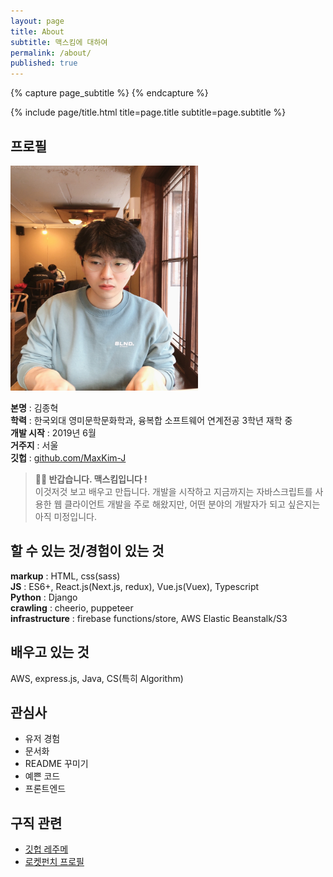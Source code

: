 ```yaml
---
layout: page
title: About
subtitle: 맥스킴에 대하여 
permalink: /about/
published: true
---
```


<div class="page" markdown="1">
{% capture page_subtitle %}
{% endcapture %}

{% include page/title.html title=page.title subtitle=page.subtitle %}

## 프로필
<img src="/uploads/about.jpeg" width="300" height="360" style="margin:0">

**본명** : 김종혁  
**학력** : 한국외대 영미문학문화학과, 융복합 소프트웨어 연계전공 3학년 재학 중  
**개발 시작** : 2019년 6월  
**거주지** : 서울  
**깃헙** : [github.com/MaxKim-J](https://github.com/MaxKim-J)

>**👋🏻 반갑습니다. 맥스킴입니다 !**  
이것저것 보고 배우고 만듭니다. 개발을 시작하고 지금까지는 자바스크립트를 사용한 웹 클라이언트 개발을 주로 해왔지만, 어떤 분야의 개발자가 되고 싶은지는 아직 미정입니다.  

## 할 수 있는 것/경험이 있는 것

**markup** : HTML, css(sass)  
**JS** : ES6+, React.js(Next.js, redux), Vue.js(Vuex), Typescript  
**Python** : Django  
**crawling** : cheerio, puppeteer  
**infrastructure** : firebase functions/store, AWS Elastic Beanstalk/S3

## 배우고 있는 것

AWS, express.js, Java, CS(특히 Algorithm)

## 관심사

- 유저 경험
- 문서화
- README 꾸미기
- 예쁜 코드
- 프론트엔드

## 구직 관련
- [깃헙 레주메](https://github.com/MaxKim-J/RESUME)
- [로켓펀치 프로필](https://www.rocketpunch.com/@hwaseen)

</div>
